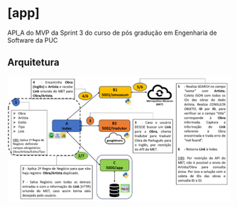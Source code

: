 # [app]
 API_A do MVP da Sprint 3 do curso de pós gradução em Engenharia de Software da PUC

## Arquitetura

![API_A](https://github.com/Moriblo/app/blob/main/API_A.png)

